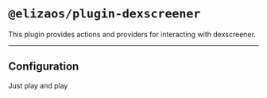 # `@elizaos/plugin-dexscreener`

This plugin provides actions and providers for interacting with dexscreener.

---

## Configuration

Just play and play
